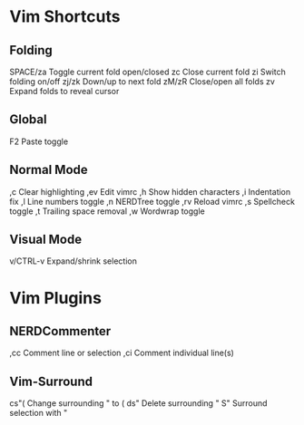 # Vim Shortcuts

## Folding
SPACE/za    Toggle current fold open/closed
zc          Close current fold
zi          Switch folding on/off
zj/zk       Down/up to next fold
zM/zR       Close/open all folds
zv          Expand folds to reveal cursor

## Global
F2          Paste toggle

## Normal Mode
,c          Clear highlighting
,ev         Edit vimrc
,h          Show hidden characters
,i          Indentation fix
,l          Line numbers toggle
,n          NERDTree toggle
,rv         Reload vimrc
,s          Spellcheck toggle
,t          Trailing space removal
,w          Wordwrap toggle

## Visual Mode
v/CTRL-v    Expand/shrink selection

# Vim Plugins

## NERDCommenter
,cc         Comment line or selection
,ci         Comment individual line(s)

## Vim-Surround
cs"(        Change surrounding " to (
ds"         Delete surrounding "
S"          Surround selection with "

